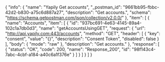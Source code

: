 {
  "info": {
    "name": "Yapily Get accounts",
    "_postman_id": "9661bb95-fbbc-42d2-b830-a75c6d887a27",
    "description": "Get accounts.",
    "schema": "https://schema.getpostman.com/json/collection/v2.0.0/"
  },
  "item": [
    {
      "name": "Accounts",
      "item": [
        {
          "id": "937bc691-4e63-4145-89a4-102c1a7db0d3",
          "name": "getAccountsUsingGET",
          "request": {
            "url": "http://api.yapily.com:443/accounts",
            "method": "GET",
            "header": [
              {
                "key": "consent",
                "value": "{}",
                "description": "Consent Token",
                "disabled": false
              }
            ],
            "body": {
              "mode": "raw"
            },
            "description": "Get accounts."
          },
          "response": [
            {
              "status": "OK",
              "code": 200,
              "name": "Response_200",
              "id": "98f143c4-7abc-4cbf-a184-a40c6a1f376e"
            }
          ]
        }
      ]
    }
  ]
}